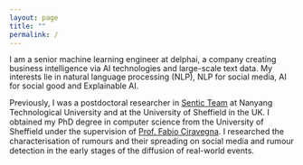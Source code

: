 ```yaml
---
layout: page
title: ""
permalink: /
---
```


<p style="font-size20px;text-align:left;line-height:1.1;">I am a senior machine learning engineer at delphai, a company creating business intelligence via AI technologies and large-scale text data. My interests lie in natural language processing (NLP), NLP for social media, AI for social good and Explainable AI. <br>

Previously, I was a postdoctoral researcher in <a href="https://sentic.net/" target="_blank">Sentic Team</a> at Nanyang Technological University and at the University of Sheffield in the UK. I obtained my PhD degree in computer science from the University of Sheffield under the supervision of <a href="https://staffwww.dcs.shef.ac.uk/people/F.Ciravegna/Fabio_Ciravegna/About.html" target="_blank">Prof. Fabio Ciravegna</a>. I researched the characterisation of rumours and their spreading on social media and rumour detection in the early stages of the diffusion of real-world events.</p>

  
  
  

